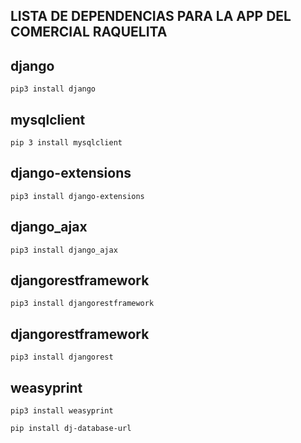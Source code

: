 
## LISTA DE DEPENDENCIAS PARA LA APP DEL COMERCIAL RAQUELITA

## django
    pip3 install django

## mysqlclient
    pip 3 install mysqlclient

## django-extensions
    pip3 install django-extensions

## django_ajax
    pip3 install django_ajax

## djangorestframework
    pip3 install djangorestframework

## djangorestframework
    pip3 install djangorest

## weasyprint
    pip3 install weasyprint

    pip install dj-database-url